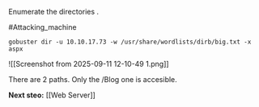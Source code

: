 
Enumerate the directories .

#Attacking_machine 

```
gobuster dir -u 10.10.17.73 -w /usr/share/wordlists/dirb/big.txt -x aspx 
```

![[Screenshot from 2025-09-11 12-10-49 1.png]]

There are 2 paths.
Only the /Blog one is accesible.

**Next steo:** [[Web Server]]



